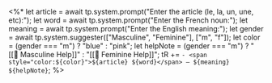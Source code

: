<%*
let article = await tp.system.prompt("Enter the article (le, la, un, une, etc):");
let word = await tp.system.prompt("Enter the French noun:");
let meaning = await tp.system.prompt("Enter the English meaning:");
let gender = await tp.system.suggester(["Masculine", "Feminine"], ["m", "f"]);
let color = (gender === "m") ? "blue" : "pink";
let helpNote = (gender === "m") ? "[[💙 Masculine Help]]" : "[[🩷 Feminine Help]]";
tR += `- <span style="color:${color}">${article} ${word}</span> – ${meaning} ${helpNote}`;
%>

